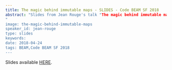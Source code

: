 ```yaml
---
title: The magic behind immutable maps - SLIDES - Code BEAM SF 2018
abstract: "Slides from Jean Rouge's talk "The magic behind immutable maps, or why Erlang didn't have maps years earlier" - Code BEAM SF 2018
"
image: the-magic-behind-immutable-maps
speaker_id: jean-rouge
type: slides
keywords: 
date: 2018-04-24
tags: BEAM,Code BEAM SF 2018
---
```

Slides available <a href="http://s3.amazonaws.com/erlang-conferences-production/media/files/000/000/888/original/Jean_Rouge_-_The_magic_behind_immutable_maps.pdf?1524576595" target="_blank">HERE</a>.

